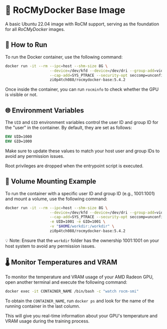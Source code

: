 # 🌟 RoCMyDocker Base Image

A basic Ubuntu 22.04 image with RoCM support, serving as the foundation for all *RoCMyDocker* images.

## 🏃 How to Run

To run the Docker container, use the following command:

```sh
docker run -it --rm --ipc=host --shm-size 8G \
                    --device=/dev/kfd --device=/dev/dri --group-add=video \
                    --cap-add=SYS_PTRACE --security-opt seccomp=unconfined \
                    zi0p4tch088/rocmydocker-base:5.4.2
```

Once inside the container, you can run `rocminfo` to check whether the GPU is visible or not.

## 🌐 Environment Variables

The `UID` and `GID` environment variables control the user ID and group ID for the "user" in the container. By default, they are set as follows:

```dockerfile
ENV UID=1000
ENV GID=1000
```

Make sure to update these values to match your host user and group IDs to avoid any permission issues. 

Root privileges are dropped when the entrypoint script is executed.

## 📁 Volume Mounting Example

To run the container with a specific user ID and group ID (e.g., 1001:1001) and mount a volume, use the following command:

```sh
docker run -it --rm --ipc=host --shm-size 8G \
                    --device=/dev/kfd --device=/dev/dri --group-add=video \
                    --cap-add=SYS_PTRACE --security-opt seccomp=unconfined \
                    -e UID=1001 -e GID=1001 \
                    -v "$HOME/workdir:/workdir" \
                    zi0p4tch088/rocmydocker-base:5.4.2
```

💡 Note: Ensure that the `workdir` folder has the ownership 1001:1001 on your host system to avoid any permission issues.

## 🌡️ Monitor Temperatures and VRAM

To monitor the temperature and VRAM usage of your AMD Radeon GPU, open another terminal and execute the following command:

```sh
docker exec -it CONTAINER_NAME /bin/bash -c "watch rocm-smi"
```

To obtain the `CONTAINER_NAME`, run `docker ps` and look for the name of the running container in the last column.

This will give you real-time information about your GPU's temperature and VRAM usage during the training process.
